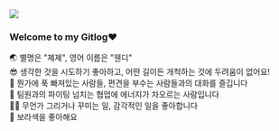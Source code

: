 <img src="https://capsule-render.vercel.app/api?type=waving&color=886CE4&height=300&section=header&text=Who%20is%20chavly?😮&fontSize=70" />

### Welcome to my Gitlog❤</br>
🌏 별명은 "졔졔", 영어 이름은 "웬디" </br>
😎 생각한 것을 시도하기 좋아하고, 어떤 길이든 개척하는 것에 두려움이 없어요!</br>
👄 뭔가에 푹 빠져있는 사람들, 편견을 부수는 사람들과의 대화를 즐깁니다</br>
👥 팀원과의 파이팅 넘치는 협업에 에너지가 차오르는 사람입니다</br>
✍🏻 무언가 그리거나 꾸미는 일, 감각적인 일을 좋아합니다</br>
💜 보라색을 좋아해요


<!--
**chavly/chavly** is a ✨ _special_ ✨ repository because its `README.md` (this file) appears on your GitHub profile.

Here are some ideas to get you started:

- 🔭 I’m currently working on ...
- 🌱 I’m currently learning ...
- 👯 I’m looking to collaborate on ...
- 🤔 I’m looking for help with ...
- 💬 Ask me about ...
- 📫 How to reach me: ...
- 😄 Pronouns: ...
- ⚡ Fun fact: ...
-->
